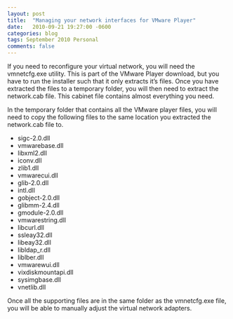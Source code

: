 ```yaml
---
layout: post
title:  "Managing your network interfaces for VMware Player"
date:   2010-09-21 19:27:00 -0600
categories: blog
tags: September 2010 Personal
comments: false
---
```

If you need to reconfigure your virtual network, you will need the vmnetcfg.exe utility. This is part of the VMware Player download, but you have to run the installer such that it only extracts it’s files. Once you have extracted the files to a temporary folder, you will then need to extract the network.cab file. This cabinet file contains almost everything you need.

In the temporary folder that contains all the VMware player files, you will need to copy the following files to the same location you extracted the network.cab file to.

* sigc-2.0.dll
* vmwarebase.dll
* libxml2.dll
* iconv.dll
* zlib1.dll
* vmwarecui.dll
* glib-2.0.dll
* intl.dll
* gobject-2.0.dll
* glibmm-2.4.dll
* gmodule-2.0.dll
* vmwarestring.dll
* libcurl.dll
* ssleay32.dll
* libeay32.dll
* libldap_r.dll
* liblber.dll
* vmwarewui.dll
* vixdiskmountapi.dll
* sysimgbase.dll
* vnetlib.dll

Once all the supporting files are in the same folder as the vmnetcfg.exe file, you will be able to manually adjust the virtual network adapters.
